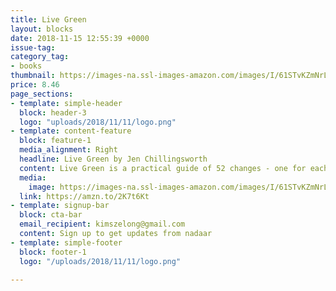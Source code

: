 ```yaml
---
title: Live Green
layout: blocks
date: 2018-11-15 12:55:39 +0000
issue-tag:
category_tag:
- books
thumbnail: https://images-na.ssl-images-amazon.com/images/I/61STvKZmNrL.jpg
price: 8.46
page_sections:
- template: simple-header
  block: header-3
  logo: "uploads/2018/11/11/logo.png"
- template: content-feature
  block: feature-1
  media_alignment: Right
  headline: Live Green by Jen Chillingsworth
  content: Live Green is a practical guide of 52 changes - one for each week of the year - you can make to your home and lifestyle to reduce your impact on the environment.
  media:
    image: https://images-na.ssl-images-amazon.com/images/I/61STvKZmNrL.jpg
  link: https://amzn.to/2K7t6Kt
- template: signup-bar
  block: cta-bar
  email_recipient: kimszelong@gmail.com
  content: Sign up to get updates from nadaar
- template: simple-footer
  block: footer-1
  logo: "/uploads/2018/11/11/logo.png"

---
```


